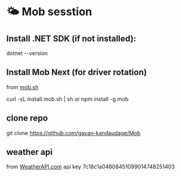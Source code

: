 # 🌤 Mob sesstion

## Install .NET SDK (if not installed):

dotnet --version

## Install Mob Next (for driver rotation)

from [mob.sh](https://mob.sh/)

curl -sL install.mob.sh | sh or npm install -g mob

## clone repo

git clone https://github.com/gayan-kandaudage/Mob

## weather api

from [WeatherAPI.com](https://app.swaggerhub.com/apis-docs/WeatherAPI.com/WeatherAPI/1.0.2#/APIs/realtime-weather)
api key 7c18c1a04808451099014748251403
